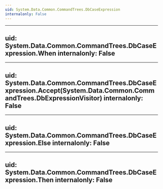 ```yaml
---
uid: System.Data.Common.CommandTrees.DbCaseExpression
internalonly: False
---
```


---
uid: System.Data.Common.CommandTrees.DbCaseExpression.When
internalonly: False
---

---
uid: System.Data.Common.CommandTrees.DbCaseExpression.Accept(System.Data.Common.CommandTrees.DbExpressionVisitor)
internalonly: False
---

---
uid: System.Data.Common.CommandTrees.DbCaseExpression.Else
internalonly: False
---

---
uid: System.Data.Common.CommandTrees.DbCaseExpression.Then
internalonly: False
---

